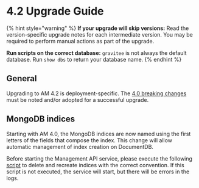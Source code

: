 # 4.2 Upgrade Guide

{% hint style="warning" %}
**If your upgrade will skip versions:** Read the version-specific upgrade notes for each intermediate version. You may be required to perform manual actions as part of the upgrade.

**Run scripts on the correct database:** `gravitee` is not always the default database. Run `show dbs` to return your database name.
{% endhint %}

## General

Upgrading to AM 4.2 is deployment-specific. The [4.0 breaking changes](broken-reference) must be noted and/or adopted for a successful upgrade.

## MongoDB indices

Starting with AM 4.0, the MongoDB indices are now named using the first letters of the fields that compose the index. This change will allow automatic management of index creation on DocumentDB.&#x20;

Before starting the Management API service, please execute the following [script](https://github.com/gravitee-io/gravitee-access-management/blob/master/gravitee-am-repository/gravitee-am-repository-mongodb/src/main/resources/scripts/create-index.js) to delete and recreate indices with the correct convention. If this script is not executed, the service will start, but there will be errors in the logs.

